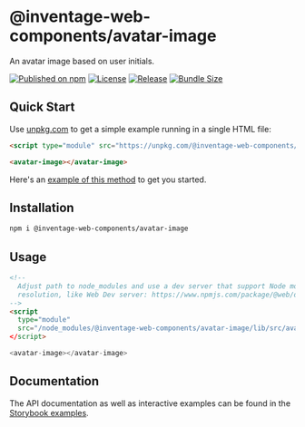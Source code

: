 # @inventage-web-components/avatar-image

An avatar image based on user initials.

[![Published on npm](https://img.shields.io/npm/v/@inventage-web-components/avatar-image.svg?style=flat-square)](https://www.npmjs.com/package/@inventage-web-components/avatar-image)
[![License](https://img.shields.io/npm/l/@inventage-web-components/common?style=flat-square)](https://github.com/inventage/web-components/blob/main/LICENSE)
[![Release](https://img.shields.io/github/actions/workflow/status/inventage/web-components/release.yml?style=flat-square)](https://github.com/inventage/web-components/actions)
[![Bundle Size](https://img.shields.io/bundlephobia/minzip/@inventage-web-components/avatar-image/latest?style=flat-square)](https://bundlephobia.com/package/@inventage-web-components/avatar-image@latest)

## Quick Start

Use [unpkg.com](https://unpkg.com/browse/@inventage-web-components/avatar-image/) to get a simple example running in a single HTML file:

```html
<script type="module" src="https://unpkg.com/@inventage-web-components/avatar-image/lib/src/avatar-image.js?module"></script>

<avatar-image></avatar-image>
```

Here's an [example of this method](https://hail-lacy-buckthorn.glitch.me/) to get you started.

## Installation

```bash
npm i @inventage-web-components/avatar-image
```

## Usage

```html
<!--
  Adjust path to node_modules and use a dev server that support Node module
  resolution, like Web Dev server: https://www.npmjs.com/package/@web/dev-server
-->
<script
  type="module"
  src="/node_modules/@inventage-web-components/avatar-image/lib/src/avatar-image.js"
</script>

<avatar-image></avatar-image>
```

## Documentation

The API documentation as well as interactive examples can be found in the [Storybook examples](https://inventage.github.io/web-components/?path=/story/avatar-image--default).
